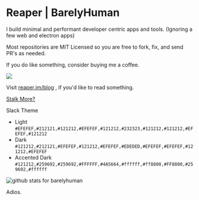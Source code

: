 # Reaper | BarelyHuman

I build minimal and performant developer centric apps and tools. (Ignoring a few web and electron apps)

Most repositories are MIT Licensed so you are free to fork, fix, and send PR's as needed.

If you do like something, consider buying me a coffee.

[![](https://img.shields.io/badge/-Buy%20Coffee-black?style=for-the-badge)](https://paypal.me/barelyreaper)


Visit [reaper.im/blog](https://reaper.im/blog) , if you'd like to read something.

[Stalk More?](https://gitstalk.netlify.app/barelyhuman)

Slack Theme 
- Light `#EFEFEF,#212121,#121212,#EFEFEF,#121212,#232323,#121212,#121212,#EFEFEF,#121212`
- Dark `#121212,#212121,#EFEFEF,#121212,#EFEFEF,#EDEDED,#EFEFEF,#EFEFEF,#121212,#EFEFEF`
- Accented Dark `#121212,#259692,#259692,#FFFFFF,#4A5664,#ffffff,#ff8800,#FF8800,#259692,#ffffff`

<img  src="https://github-readme-stats.vercel.app/api?username=barelyhuman&show_icons=true&hide_title=true&count_private=true&theme=graywhite" alt="github stats for barelyhuman">

Adios.
